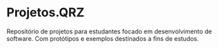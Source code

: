 # Projetos.QRZ
Repositório de projetos para estudantes focado em desenvolvimento de software. Com protótipos e exemplos destinados a fins de estudos.
